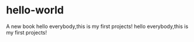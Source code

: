 # hello-world
A new book
hello everybody,this is my first projects!
hello everybody,this is my first projects!

